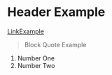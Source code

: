 # Header Example

[LinkExample](https://youtu.be/dQw4w9WgXcQ)

> Block Quote Example

1. Number One
2. Number Two
